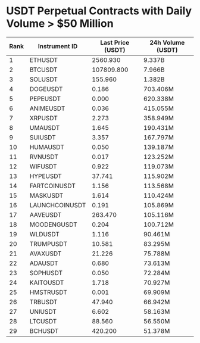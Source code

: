 # USDT Perpetual Contracts with Daily Volume > $50 Million

| Rank | Instrument ID | Last Price (USDT) | 24h Volume (USDT) |
|------|---------------|-------------------|-------------------|
| 1 | ETHUSDT | 2560.930 | 9.337B |
| 2 | BTCUSDT | 107809.800 | 7.966B |
| 3 | SOLUSDT | 155.960 | 1.382B |
| 4 | DOGEUSDT | 0.186 | 703.406M |
| 5 | PEPEUSDT | 0.000 | 620.338M |
| 6 | ANIMEUSDT | 0.036 | 415.055M |
| 7 | XRPUSDT | 2.273 | 358.949M |
| 8 | UMAUSDT | 1.645 | 190.431M |
| 9 | SUIUSDT | 3.357 | 167.797M |
| 10 | HUMAUSDT | 0.050 | 139.187M |
| 11 | RVNUSDT | 0.017 | 123.252M |
| 12 | WIFUSDT | 0.922 | 119.073M |
| 13 | HYPEUSDT | 37.741 | 115.902M |
| 14 | FARTCOINUSDT | 1.156 | 113.568M |
| 15 | MASKUSDT | 1.614 | 110.424M |
| 16 | LAUNCHCOINUSDT | 0.191 | 105.869M |
| 17 | AAVEUSDT | 263.470 | 105.116M |
| 18 | MOODENGUSDT | 0.204 | 100.712M |
| 19 | WLDUSDT | 1.116 | 90.461M |
| 20 | TRUMPUSDT | 10.581 | 83.295M |
| 21 | AVAXUSDT | 21.226 | 75.788M |
| 22 | ADAUSDT | 0.680 | 73.613M |
| 23 | SOPHUSDT | 0.050 | 72.284M |
| 24 | KAITOUSDT | 1.718 | 70.927M |
| 25 | HMSTRUSDT | 0.001 | 69.909M |
| 26 | TRBUSDT | 47.940 | 66.942M |
| 27 | UNIUSDT | 6.602 | 58.163M |
| 28 | LTCUSDT | 88.560 | 56.550M |
| 29 | BCHUSDT | 420.200 | 51.378M |
